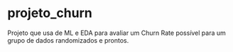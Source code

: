 # projeto_churn
Projeto que usa de ML e EDA para avaliar um Churn Rate possível para um grupo de dados randomizados e prontos.
